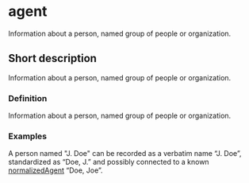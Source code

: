 # agent

Information about a person, named group of people or organization.


## Short description

Information about a person, named group of people or organization.


### Definition

Information about a person, named group of people or organization.


### Examples

A person named "J. Doe" can be recorded as a verbatim name “J. Doe”, standardized as “Doe, J.” and possibly connected to a known [normalizedAgent](__DOCLINK__normalizedAgent/) “Doe, Joe”.
